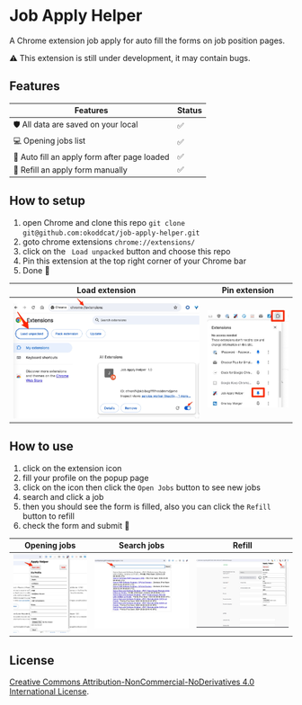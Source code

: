 #  Job Apply Helper

A Chrome extension job apply for auto fill the forms on job position pages.

⚠️ This extension is still under development, it may contain bugs.




## Features

| Features | Status |
| ------------------------------------------- | ---- |
| 🛡️ All data are saved on your local          | ✅    |
| 💻 Opening jobs list                         | ✅    |
| 📝 Auto fill an apply form after page loaded | ✅    |
| 🤾 Refill an apply form manually             | ✅    |



## How to setup

1. open Chrome and clone this repo `git clone git@github.com:okoddcat/job-apply-helper.git`
2. goto chrome extensions `chrome://extensions/`
3. click on the ` Load unpacked` button and choose this repo
4. Pin this extension at the top right corner of your Chrome bar
5. Done :rocket:

| Load extension | Pin extension |
| ---- | ---- |
| ![load extension](images/load-extension.jpg) | ![pin extension](images/pin-extension.jpg) |



## How to use

1. click on the extension icon
2. fill your profile on the popup page
3. click on the icon then click the  `Open Jobs` button to see new jobs
4. search and click a job
5. then you should see the form is filled, also you can click the `Refill` button to refill
6. check the form and submit :rocket:

| Opening jobs                               | Search jobs                               | Refill                               |
| ------------------------------------------ | ----------------------------------------- | ------------------------------------ |
| ![load extension](images/opening-jobs.jpg) | ![load extension](images/search-jobs.jpg) | ![load extension](images/refill.jpg) |



## License

[Creative Commons Attribution-NonCommercial-NoDerivatives 4.0 International License](http://creativecommons.org/licenses/by-nc-nd/4.0/).
